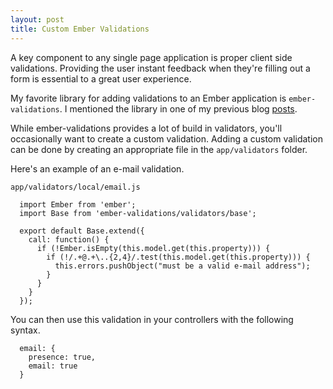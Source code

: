```yaml
---
layout: post
title: Custom Ember Validations
---
```

A key component to any single page application is proper client side
validations. Providing the user instant feedback when they're filling out a
form is essential to a great user experience.

My favorite library for adding validations to an Ember application is
`ember-validations`. I mentioned the library in one of my previous blog
[posts](http://mockra.com/2014/09/15/ember-validations/).

While ember-validations provides a lot of build in validators, you'll
occasionally want to create a custom validation. Adding a custom validation
can be done by creating an appropriate file in the `app/validators` folder.

Here's an example of an e-mail validation.

`app/validators/local/email.js`

```
  import Ember from 'ember';
  import Base from 'ember-validations/validators/base';

  export default Base.extend({
    call: function() {
      if (!Ember.isEmpty(this.model.get(this.property))) {
        if (!/.+@.+\..{2,4}/.test(this.model.get(this.property))) {
          this.errors.pushObject("must be a valid e-mail address");
        }
      }
    }
  });
```

You can then use this validation in your controllers with the following syntax.

```
  email: {
    presence: true,
    email: true
  }
```
